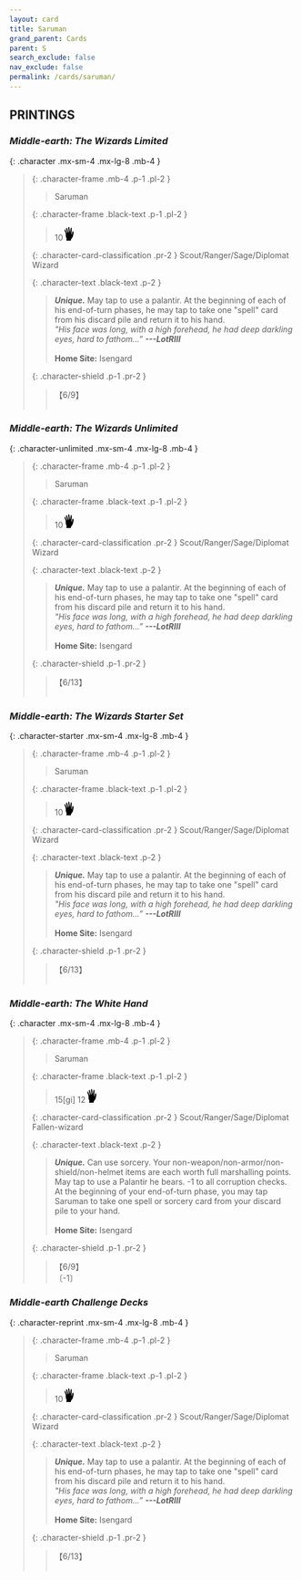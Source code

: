 ```yaml
---
layout: card
title: Saruman
grand_parent: Cards
parent: S
search_exclude: false
nav_exclude: false
permalink: /cards/saruman/
---
```


## PRINTINGS


### _Middle-earth: The Wizards Limited_

{: .character .mx-sm-4 .mx-lg-8 .mb-4 }
> {: .character-frame .mb-4 .p-1 .pl-2 }
> > <div class="card-mp"></div>
> > <div class="character-card-name">Saruman</div>
>
> {: .character-frame .black-text .p-1 .pl-2 }
> > 10![](/assets/images/di.svg)
>
> {: .character-card-classification .pr-2 }
> Scout/Ranger/Sage/Diplomat Wizard
>
> {: .character-text .black-text .p-2 }
> > _**Unique.**_ May tap to use a palantir. At the beginning of each of his end-of-turn phases, he may tap to take one "spell" card from his discard pile and return it to his hand. <br>_"His face was long, with a high forehead, he had deep darkling eyes, hard to fathom...”_ ***---&#65279;LotRIII***  <br><br>**Home Site:** Isengard 
>
> {: .character-shield .p-1 .pr-2 }
> > <div class="card-shield">【6/9】</div>
> > <div class="card-corruption">&nbsp;</div>

### _Middle-earth: The Wizards Unlimited_

{: .character-unlimited .mx-sm-4 .mx-lg-8 .mb-4 }
> {: .character-frame .mb-4 .p-1 .pl-2 }
> > <div class="card-mp"></div>
> > <div class="character-card-name">Saruman</div>
>
> {: .character-frame .black-text .p-1 .pl-2 }
> > 10![](/assets/images/di.svg)
>
> {: .character-card-classification .pr-2 }
> Scout/Ranger/Sage/Diplomat Wizard
>
> {: .character-text .black-text .p-2 }
> > _**Unique.**_ May tap to use a palantir. At the beginning of each of his end-of-turn phases, he may tap to take one "spell" card from his discard pile and return it to his hand. <br>_"His face was long, with a high forehead, he had deep darkling eyes, hard to fathom...”_ ***---&#65279;LotRIII***  <br><br>**Home Site:** Isengard 
>
> {: .character-shield .p-1 .pr-2 }
> > <div class="card-shield">【6/13】</div>
> > <div class="card-corruption">&nbsp;</div>

### _Middle-earth: The Wizards Starter Set_

{: .character-starter .mx-sm-4 .mx-lg-8 .mb-4 }
> {: .character-frame .mb-4 .p-1 .pl-2 }
> > <div class="card-mp"></div>
> > <div class="character-card-name">Saruman</div>
>
> {: .character-frame .black-text .p-1 .pl-2 }
> > 10![](/assets/images/di.svg)
>
> {: .character-card-classification .pr-2 }
> Scout/Ranger/Sage/Diplomat Wizard
>
> {: .character-text .black-text .p-2 }
> > _**Unique.**_ May tap to use a palantir. At the beginning of each of his end-of-turn phases, he may tap to take one "spell" card from his discard pile and return it to his hand. <br>_"His face was long, with a high forehead, he had deep darkling eyes, hard to fathom...”_ ***---&#65279;LotRIII***  <br><br>**Home Site:** Isengard 
>
> {: .character-shield .p-1 .pr-2 }
> > <div class="card-shield">【6/13】</div>
> > <div class="card-corruption">&nbsp;</div>

### _Middle-earth: The White Hand_

{: .character .mx-sm-4 .mx-lg-8 .mb-4 }
> {: .character-frame .mb-4 .p-1 .pl-2 }
> > <div class="card-mp"></div>
> > <div class="character-card-name">Saruman</div>
>
> {: .character-frame .black-text .p-1 .pl-2 }
> > 15[gi] 12![](/assets/images/di.svg)
>
> {: .character-card-classification .pr-2 }
> Scout/Ranger/Sage/Diplomat Fallen-wizard
>
> {: .character-text .black-text .p-2 }
> > _**Unique.**_ Can use sorcery. Your non-weapon/non-armor/non-shield/non-helmet items are each worth full marshalling points. May tap to use a Palantir he bears. -1 to all corruption checks. At the beginning of your end-of-turn phase, you may tap Saruman to take one spell or sorcery card from your discard pile to your hand.   <br><br>**Home Site:** Isengard 
>
> {: .character-shield .p-1 .pr-2 }
> > <div class="card-shield">【6/9】</div>
> > <div class="card-corruption">〔-1〕</div>

### _Middle-earth Challenge Decks_

{: .character-reprint .mx-sm-4 .mx-lg-8 .mb-4 }
> {: .character-frame .mb-4 .p-1 .pl-2 }
> > <div class="card-mp"></div>
> > <div class="character-card-name">Saruman</div>
>
> {: .character-frame .black-text .p-1 .pl-2 }
> > 10![](/assets/images/di.svg)
>
> {: .character-card-classification .pr-2 }
> Scout/Ranger/Sage/Diplomat Wizard
>
> {: .character-text .black-text .p-2 }
> > _**Unique.**_ May tap to use a palantir. At the beginning of each of his end-of-turn phases, he may tap to take one "spell" card from his discard pile and return it to his hand. <br>_"His face was long, with a high forehead, he had deep darkling eyes, hard to fathom...”_ ***---&#65279;LotRIII***  <br><br>**Home Site:** Isengard 
>
> {: .character-shield .p-1 .pr-2 }
> > <div class="card-shield">【6/13】</div>
> > <div class="card-corruption">&nbsp;</div>
